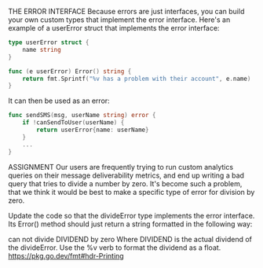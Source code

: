 THE ERROR INTERFACE
Because errors are just interfaces, you can build your own custom types that implement the error interface. Here's an example of a userError struct that implements the error interface:

```go
type userError struct {
    name string
}

func (e userError) Error() string {
    return fmt.Sprintf("%v has a problem with their account", e.name)
}
```
It can then be used as an error:

```go
func sendSMS(msg, userName string) error {
    if !canSendToUser(userName) {
        return userError{name: userName}
    }
    ...
}
```
ASSIGNMENT
Our users are frequently trying to run custom analytics queries on their message deliverability metrics, and end up writing a bad query that tries to divide a number by zero. It's become such a problem, that we think it would be best to make a specific type of error for division by zero.

Update the code so that the divideError type implements the error interface. Its Error() method should just return a string formatted in the following way:

can not divide DIVIDEND by zero
Where DIVIDEND is the actual dividend of the divideError. Use the %v verb to format the dividend as a float.
https://pkg.go.dev/fmt#hdr-Printing
